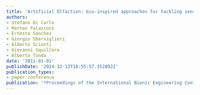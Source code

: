 ```yaml
---
title: 'Artificial Olfaction: bio-inspired approaches for tackling sensor drift issue'
authors:
- Stefano Di Carlo
- Matteo Falasconi
- Ernesto Sanchez
- Giorgio Sberviglieri
- Alberto Scionti
- Giovanni Squillero
- Alberto Tonda
date: '2011-01-01'
publishDate: '2024-12-13T18:55:57.352892Z'
publication_types:
- paper-conference
publication: '*Proceedings of the International Bionic Engineering Conference*'
---
```

